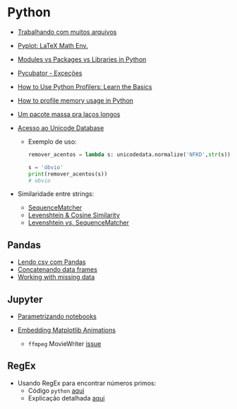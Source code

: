 # Python
- [Trabalhando com muitos arquivos](http://jonathansoma.com/lede/foundations-2017/classes/working-with-many-files/class/)

- [Pyplot: LaTeX Math Env.](https://stackoverflow.com/questions/27474322/why-i-get-error-while-trying-to-use-latex-in-plots-label)

- [Modules vs Packages vs Libraries in Python](https://knowpapa.com/modpaclib-py/)

- [Pycubator - Exceções](http://df.python.org.br/pycubator/07-exceptions.html#/1)

- [How to Use Python Profilers: Learn the Basics](https://stackify.com/how-to-use-python-profilers-learn-the-basics/)

- [How to profile memory usage in Python](https://www.pluralsight.com/blog/tutorials/how-to-profile-memory-usage-in-python)

- [Um pacote massa pra laços longos](https://tqdm.github.io/)

- [Acesso ao Unicode Database](https://docs.python.org/3/library/unicodedata.html)

  - Exemplo de uso:

    ~~~python
    remover_acentos = lambda s: unicodedata.normalize('NFKD',str(s)).encode('ASCII','ignore').decode('utf-8')
    
    s = 'óbvio'
    print(remover_acentos(s))
    # obvio
    
    ~~~

- Similaridade entre strings:
  - [SequenceMatcher](https://stackoverflow.com/questions/17388213/find-the-similarity-metric-between-two-strings)
  - [Levenshtein & Cosine Similarity](https://towardsdatascience.com/calculating-string-similarity-in-python-276e18a7d33a)
  - [Levenshtein *vs*. SequenceMatcher](https://stackoverflow.com/questions/6690739/high-performance-fuzzy-string-comparison-in-python-use-levenshtein-or-difflib)

## Pandas 

- [Lendo csv com Pandas](https://medium.com/@kadek/elegantly-reading-multiple-csvs-into-pandas-e1a76843b688)
- [Concatenando data frames](https://gist.github.com/abladon/72c4eb17546a3c195978)
- [Working with missing data](https://pandas.pydata.org/pandas-docs/stable/user_guide/missing_data.html)

## Jupyter

- [Parametrizando notebooks](https://papermill.readthedocs.io/en/latest/)

- [Embedding Matplotlib Animations](http://louistiao.me/posts/notebooks/embedding-matplotlib-animations-in-jupyter-notebooks/)
  - `ffmpeg` MovieWriter [issue](https://stackoverflow.com/questions/13316397/matplotlib-animation-no-moviewriters-available)

## RegEx

- Usando RegEx para encontrar números primos:
  - Código `python` [aqui](https://stackoverflow.com/a/33951990)
  - Explicação detalhada [aqui](https://iluxonchik.github.io/regular-expression-check-if-number-is-prime/)


